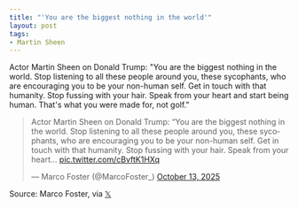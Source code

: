 ```yaml
---
title: "'You are the biggest nothing in the world'"
layout: post
tags:
- Martin Sheen
---
```


Actor Martin Sheen on Donald Trump: "You are the biggest nothing in the world. Stop listening to all these people around you, these sycophants, who are encouraging you to be your non-human self. Get in touch with that humanity. Stop fussing with your hair. Speak from your heart and start being human. That's what you were made for, not golf."

<blockquote class="twitter-tweet"><p lang="en" dir="ltr">Actor Martin Sheen on Donald Trump: “You are the biggest nothing in the world. Stop listening to all these people around you, these sycophants, who are encouraging you to be your non-human self. Get in touch with that humanity. Stop fussing with your hair. Speak from your heart… <a href="https://t.co/cBvftK1HXq">pic.twitter.com/cBvftK1HXq</a></p>&mdash; Marco Foster (@MarcoFoster_) <a href="https://twitter.com/MarcoFoster_/status/1977806727220466096?ref_src=twsrc%5Etfw">October 13, 2025</a></blockquote> <script async src="https://platform.twitter.com/widgets.js" charset="utf-8"></script>

Source: Marco Foster, via [𝕏](https://x.com)
